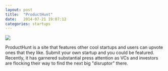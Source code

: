 ```yaml
---
layout: post
title:  "ProductHunt"
date:   2014-07-21 19:07:12
categories: startups
---
```


<div class="post-image"><img src="http://patrickrice.com/wp-content/uploads/2014/01/product-hunt.png"></div>

ProductHunt is a site that features other cool startups and users can upvote ones that they like. Submit your own startup and you could be featured. Recently, it has garnered substantial press attention as VCs and investors are flocking their way to find the next big "disruptor" there.


<!-- Jekyll also offers powerful support for code snippets: -->

<!-- {% highlight ruby %}
def print_hi(name)
  puts "Hi, #{name}"
end
print_hi('Tom')
#=> prints 'Hi, Tom' to STDOUT.
{% endhighlight %}

Check out the [Jekyll docs][jekyll] for more info on how to get the most out of Jekyll. File all bugs/feature requests at [Jekyll's GitHub repo][jekyll-gh].

[jekyll-gh]: https://github.com/jekyll/jekyll
[jekyll]:    http://jekyllrb.com
 -->